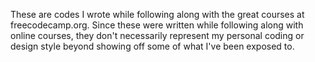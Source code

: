 These are codes I wrote while following along with the great courses at freecodecamp.org. Since these were written while following along with online courses, they don't necessarily represent my personal coding or design style beyond showing off some of what I've been exposed to.
